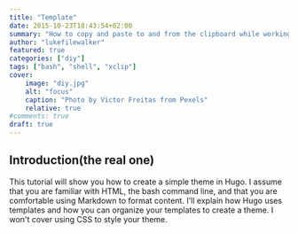 ```yaml
---
title: "Template"
date: 2015-10-23T18:43:54+02:00
summary: "How to copy and paste to and from the clipboard while working in the cli."
author: "lukefilewalker"
featured: true
categories: ["diy"]
tags: ["bash", "shell", "xclip"]
cover:
    image: "diy.jpg"
    alt: "focus"
    caption: "Photo by Victor Freitas from Pexels"
    relative: true
#comments: true
draft: true
---
```


## Introduction(the real one)

This tutorial will show you how to create a simple theme in Hugo. I assume that you are familiar with HTML, the bash command line, and that you are comfortable using Markdown to format content. I'll explain how Hugo uses templates and how you can organize your templates to create a theme. I won't cover using CSS to style your theme.

